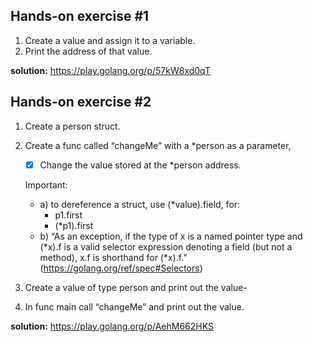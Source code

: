 ## Hands-on exercise #1
1. Create a value and assign it to a variable.
2. Print the address of that value.

**solution:** https://play.golang.org/p/57kW8xd0qT

## Hands-on exercise #2
1. Create a person struct.
2. Create a func called “changeMe” with a *person as a parameter,
    
     - [x] Change the value stored at the *person address.
     
     Important: 
     - a) to dereference a struct, use (*value).field, for:
         - p1.first 
         - (*p1).first
     - b) “As an exception, if the type of x is a named pointer type and (*x).f is a valid selector expression denoting a field (but not a method), x.f is shorthand for (*x).f.” (https://golang.org/ref/spec#Selectors)
3. Create a value of type person and print out the value-
4. In func main call “changeMe” and print out the value.

**solution:** https://play.golang.org/p/AehM662HKS
